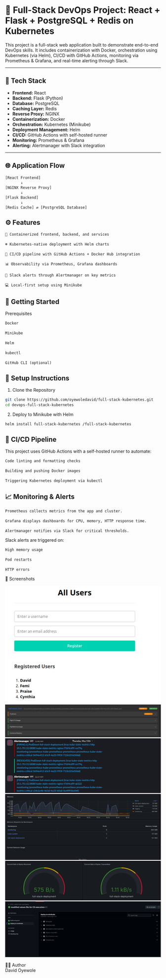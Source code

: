 # 🚀 Full-Stack DevOps Project: React + Flask + PostgreSQL + Redis on Kubernetes

This project is a full-stack web application built to demonstrate end-to-end DevOps skills. It includes containerization with Docker, orchestration using Kubernetes (via Helm), CI/CD with GitHub Actions, monitoring via Prometheus & Grafana, and real-time alerting through Slack.

---

## 🧱 Tech Stack

- **Frontend:** React
- **Backend:** Flask (Python)
- **Database:** PostgreSQL
- **Caching Layer:** Redis
- **Reverse Proxy:** NGINX
- **Containerization:** Docker
- **Orchestration:** Kubernetes (Minikube)
- **Deployment Management:** Helm
- **CI/CD:** GitHub Actions with self-hosted runner
- **Monitoring:** Prometheus & Grafana
- **Alerting:** Alertmanager with Slack integration

---

## 🌐 Application Flow

```text
[React Frontend] 
       ↓
[NGINX Reverse Proxy]
       ↓
[Flask Backend]
       ↓
[Redis Cache] ⇄ [PostgreSQL Database]
```

## ⚙️ Features

    🐳 Containerized frontend, backend, and services

    ☸️ Kubernetes-native deployment with Helm charts

    🔁 CI/CD pipeline with GitHub Actions + Docker Hub integration

    📊 Observability via Prometheus, Grafana dashboards

    🚨 Slack alerts through Alertmanager on key metrics

    💻 Local-first setup using Minikube

## 🚀 Getting Started
Prerequisites

    Docker

    Minikube

    Helm

    kubectl

    GitHub CLI (optional)  
  
## 🔧 Setup Instructions  

1. Clone the Repository

```bash
git clone https://github.com/oyewoledavid/full-stack-kubernetes.git
cd devops-full-stack-kubernetes
``` 

2. Deploy to Minikube with Helm

```bash
helm install full-stack-kubernetes /full-stack-kubernetes
```

## 🔁 CI/CD Pipeline

This project uses GitHub Actions with a self-hosted runner to automate:

    Code linting and formatting checks

    Building and pushing Docker images

    Triggering Kubernetes deployment via kubectl


## 📈 Monitoring & Alerts

    Prometheus collects metrics from the app and cluster.

    Grafana displays dashboards for CPU, memory, HTTP response time.

    Alertmanager notifies via Slack for critical thresholds.

Slack alerts are triggered on:

    High memory usage

    Pod restarts

    HTTP errors

📸 Screenshots

 ![Frontend](/images/Client.png)
 ![Prometheus UI](/images/prometheus.png)
 ![Alert](/images/Alert.png)
 ![Grafana](/images/grafana1.png)
 ![Grafana](/images/grafana2.png)
 ![CI/CD](/images/CD.png)



🧑‍💻 Author  
David Oyewole
